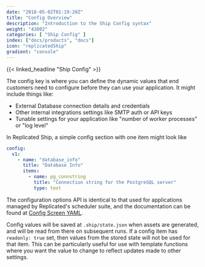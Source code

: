 ```yaml
---
date: "2018-05-02T01:19:20Z"
title: "Config Overview"
description: "Introduction to the Ship Config syntax"
weight: "43002"
categories: [ "Ship Config" ]
index: ["docs/products", "docs"]
icon: "replicatedShip"
gradient: "console"
---
```


{{< linked_headline "Ship Config" >}}

The config key is where you can define the dynamic values that end customers need to configure before they can use your application. It might include things like:

- External Database connection details and credentials
- Other internal integrations settings like SMTP auth or API keys
- Tunable settings for your application like "number of worker processes" or "log level"

In Replicated Ship, a simple config section with one item might look like

```yaml
config:
  v1:
    - name: "database_info"
      title: "Database Info"
      items:
        - name: pg_connstring
          title: "Connection string for the PostgreSQL server"
          type: text
```

The configuration options API is identical to that used for applications managed by Replicated's scheduler suite, and the documentation can be found at [Config Screen YAML](/docs/config-screen/config-yaml/).

Config values will be saved at `.ship/state.json` when assets are generated, and will be read from there on subsequent runs. If a config item has `readonly: true` set, then values from the stored state will not be used for that item. This can be particularly useful for use with template functions where you want the value to change to reflect updates made to other settings.
